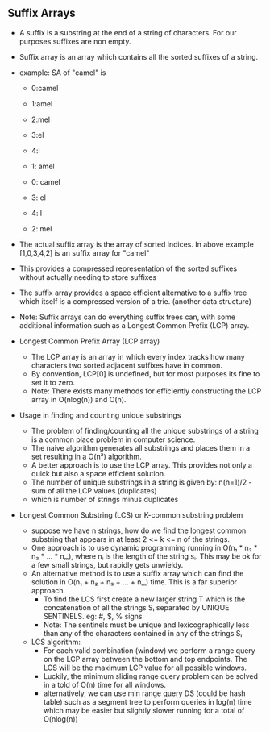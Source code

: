 ## Suffix Arrays
- A suffix is a substring at the end of a string of characters. For our purposes suffixes are non empty.
- Suffix array is an array which contains all the sorted suffixes of a string.
- example: SA of "camel" is
  - 0:camel
  - 1:amel
  - 2:mel
  - 3:el
  - 4:l

  - 1: amel
  - 0: camel
  - 3: el
  - 4: l
  - 2: mel
- The actual suffix array is the array of sorted indices. In above example [1,0,3,4,2] is an suffix array for "camel"
- This provides a compressed representation of the sorted suffixes without actually needing to store suffixes
- The suffix array provides a space efficient alternative to a suffix tree which itself is a compressed version of a trie. (another data structure)
- Note: Suffix arrays can do everything suffix trees can, with some additional information such as a Longest Common Prefix (LCP) array.

- Longest Common Prefix Array (LCP array)
  - The LCP array is an array in which every index tracks how many characters two sorted adjacent suffixes have in common.
  - By convention, LCP[0] is undefined, but for most purposes its fine to set it to zero.
  - Note: There exists many methods for efficiently constructing the LCP array in O(nlog(n)) and O(n).

- Usage in finding and counting unique substrings
  - The problem of finding/counting all the unique substrings of a string is a common place problem in computer science.
  - The naive algorithm generates all substrings and places them in a set resulting in a O(n²) algorithm.
  - A better approach is to use the LCP array. This provides not only a quick but also a space efficient solution.
  - The number of unique substrings in a string is given by:
    n(n=1)/2 - sum of all the LCP values (duplicates)
  - which is number of strings minus duplicates

- Longest Common Substring (LCS) or K-common substring problem
  - suppose we have n strings, how do we find the longest common substring that appears in at least 2 <= k <= n of the strings.
  - One approach is to use dynamic programming running in O(n₁ * n₂ * n₃ * ... * nₘ), where nᵢ is the length of the string sᵢ. This may be ok for a few small strings, but rapidly gets unwieldy.
  - An alternative method is to use a suffix array which can find the solution in O(n₁ + n₂ + n₃ + ... + nₘ) time. This is a far superior approach.
    - To find the LCS first create a new larger string T which is the concatenation of all the strings Sᵢ separated by UNIQUE SENTINELS. eg: #, $, % signs
    - Note: The sentinels must be unique and lexicographically less than any of the characters contained in any of the strings Sᵢ
  - LCS algorithm:
    - For each valid combination (window) we perform a range query on the LCP array between the bottom and top endpoints. The LCS will be the maximum LCP value for all possible windows.
    - Luckily, the minimum sliding range query problem can be solved in a told of O(n) time for all windows.
    - alternatively, we can use min range query DS (could be hash table) such as a segment tree to perform queries in log(n) time which may be easier but slightly slower running for a total of O(nlog(n))